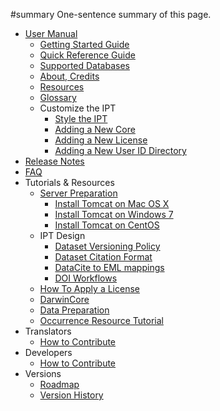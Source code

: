 ﻿#summary One-sentence summary of this page.

  * [User Manual](IPT2ManualNotes.md)
    * [Getting Started Guide](IPT2ManualNotes#Getting_Started_Guide.md)
    * [Quick Reference Guide](IPT2ManualNotes#Quick_Reference_Guide.md)
    * [Supported Databases](IPT2DatabaseConnection.md)
    * [About, Credits](IPT2ManualNotes#About_the_IPT.md)
    * [Resources](IPT2ManualNotes#Resources.md)
    * [Glossary](IPT2ManualNotes#Glossary.md)
    * Customize the IPT
      * [Style the IPT](IPT2Customization.md)
      * [Adding a New Core](IPT2Core.md)
      * [Adding a New License](IPT2License.md)
      * [Adding a New User ID Directory](IPT2UserId.md)
  * [Release Notes](IPTReleaseNotes22.md)
  * [FAQ](FAQ.md)
  * Tutorials & Resources
    * [Server Preparation](IPTServerPreparation.md)
      * [Install Tomcat on Mac OS X](TomcatInstallationMacOSX.md)
      * [Install Tomcat on Windows 7](TomcatInstallationWindows7.md)
      * [Install Tomcat on CentOS](TomcatInstallationCentOS.md)
    * IPT Design
      * [Dataset Versioning Policy](IPT2Versioning.md)
      * [Dataset Citation Format](IPT2Citation.md)
      * [DataCite to EML mappings](IPT2DataCiteMappings.md)
      * [DOI Workflows](IPT2DOIWorkflow.md)
    * [How To Apply a License](IPT2ApplyingLicense.md)
    * [DarwinCore](DarwinCore.md)
    * [Data Preparation](DataPreparation.md)
    * [Occurrence Resource Tutorial](TutorialOccurrenceResource.md)
  * Translators
    * [How to Contribute](HowToTranslate.md)
  * Developers
    * [How to Contribute](HowToContribute.md)
  * Versions
    * [Roadmap](Roadmap.md)
    * [Version History](VersionHistory.md)
